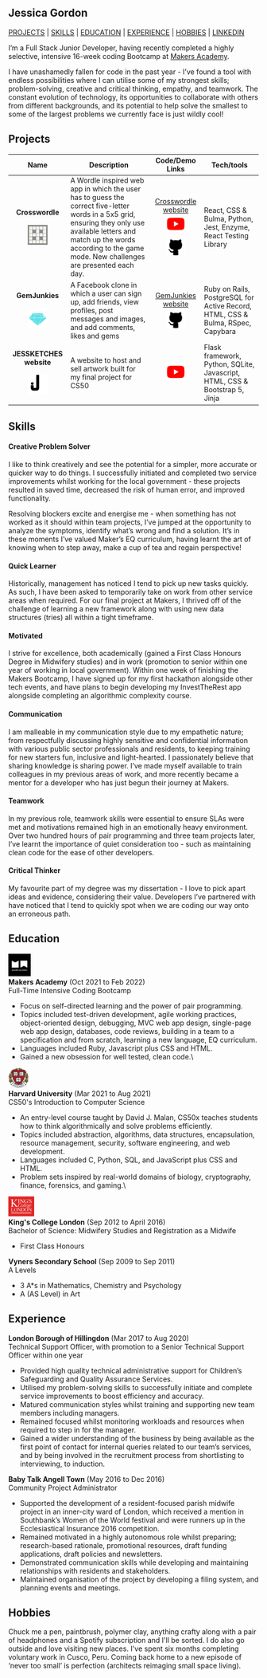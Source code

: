## Jessica Gordon

[PROJECTS](#projects) | [SKILLS](#skills) | [EDUCATION](#education) | [EXPERIENCE](#experience) | [HOBBIES](#hobbies) | [LINKEDIN](https://uk.linkedin.com/in/jessica-gordon-5b8875200)

I’m a Full Stack Junior Developer, having recently completed a highly selective, intensive 16-week coding Bootcamp at [Makers Academy](http://www.makersacademy.com/).

I have unashamedly fallen for code in the past year - I’ve found a tool with endless possibilities where I can utilise some of my strongest skills; problem-solving, creative and critical thinking, empathy, and teamwork. The constant evolution of technology, its opportunities to collaborate with others from different backgrounds, and its potential to help solve the smallest to some of the largest problems we currently face is just wildly cool!

## Projects

| Name | Description | Code/Demo Links | Tech/tools |
| ---- |------------ | --------------- | ---------- |
| <p align="center">**Crosswordle** <br><br><img src="./crosswordle.png" height="40"></p> | A Wordle inspired web app in which the user has to guess the correct five-letter words in a 5x5 grid, ensuring they only use available letters and match up the words according to the game mode. New challenges are presented each day. | <p align="center">[Crosswordle website](https://crosswordle-production.herokuapp.com/normal) <br> [<img src="./youtube-icon.png" height="40">](https://youtu.be/LFG_3K62Uhc?t=2520) <br> [<img src="./github-icon.png" height="40">](https://github.com/jessgordon/crosswordle)</p> | React, CSS & Bulma, Python, Jest, Enzyme, React Testing Library |
| <p align="center">**GemJunkies** <br><br> <img src="./GemJunkies.png" height="40"></p> | A Facebook clone in which a user can sign up, add friends, view profiles, post messages and images, and add comments, likes and gems | <p align="center">[GemJunkies website](http://gem-junkies.herokuapp.com) <br> [<img src="./github-icon.png" height="40">](https://github.com/Riky5/acebook-ruby-junkies)</p> | Ruby on Rails, PostgreSQL for Active Record, HTML, CSS & Bulma, RSpec, Capybara |
| <p align="center">**JESSKETCHES website** <br><br> <img src="./jsklogo.png" height="40"></p>| A website to host and sell artwork built for my final project for CS50| <p align="center">[<img src="./youtube-icon.png" height="40">](https://www.youtube.com/watch?v=a6cnRCpabnE)</p> | Flask framework, Python, SQLite, Javascript, HTML, CSS & Bootstrap 5, Jinja     |

## Skills

#### Creative Problem Solver

I like to think creatively and see the potential for a simpler, more accurate or quicker way to do things. I successfully initiated and completed two service improvements whilst working for the local government - these projects resulted in saved time, decreased the risk of human error, and improved functionality. 

Resolving blockers excite and energise me - when something has not worked as it should within team projects, I’ve jumped at the opportunity to analyze the symptoms, identify what’s wrong and find a solution. It’s in these moments I’ve valued Maker’s EQ curriculum, having learnt the art of knowing when to step away, make a cup of tea and regain perspective!

#### Quick Learner

Historically, management has noticed I tend to pick up new tasks quickly. As such, I have been asked to temporarily take on work from other service areas when required. For our final project at Makers, I thrived off of the challenge of learning a new framework along with using new data structures (tries) all within a tight timeframe.

#### Motivated

I strive for excellence, both academically (gained a First Class Honours Degree in Midwifery studies) and in work (promotion to senior within one year of working in local government). Within one week of finishing the Makers Bootcamp, I have signed up for my first hackathon alongside other tech events, and have plans to begin developing my InvestTheRest app alongside completing an algorithmic complexity course. 

#### Communication

I am malleable in my communication style due to my empathetic nature; from respectfully discussing highly sensitive and confidential information with various public sector professionals and residents, to keeping training for new starters fun, inclusive and light-hearted. I passionately believe that sharing knowledge is sharing power. I’ve made myself available to train colleagues in my previous areas of work, and more recently became a mentor for a developer who has just begun their journey at Makers.

#### Teamwork

In my previous role, teamwork skills were essential to ensure SLAs were met and motivations remained high in an emotionally heavy environment. Over two hundred hours of pair programming and three team projects later, I’ve learnt the importance of quiet consideration too - such as maintaining clean code for the ease of other developers.

#### Critical Thinker

My favourite part of my degree was my dissertation - I love to pick apart ideas and evidence, considering their value. Developers I’ve partnered with have noticed that I tend to quickly spot when we are coding our way onto an erroneous path.

## Education

<img src="./makers.png" height="45">\
**Makers Academy** (Oct 2021 to Feb 2022)\
Full-Time Intensive Coding Bootcamp

- Focus on self-directed learning and the power of pair programming.
- Topics included test-driven development, agile working practices, object-oriented design, debugging, MVC web app design, single-page web app design, databases, code reviews, building in a team to a specification and from scratch, learning a new language, EQ curriculum.
- Languages included Ruby, Javascript plus CSS and HTML.
- Gained a new obsession for well tested, clean code.\

<img src="./harvard.png" height="40">\
**Harvard University** (Mar 2021 to Aug 2021)\
CS50's Introduction to Computer Science

- An entry-level course taught by David J. Malan, CS50x teaches students how to think algorithmically and solve problems efficiently.
- Topics included abstraction, algorithms, data structures, encapsulation, resource management, security, software engineering, and web development.
- Languages included C, Python, SQL, and JavaScript plus CSS and HTML.
- Problem sets inspired by real-world domains of biology, cryptography, finance, forensics, and gaming.\

<img src="./kcl.png" height="40">\
**King's College London** (Sep 2012 to April 2016)\
Bachelor of Science: Midwifery Studies and Registration as a Midwife

- First Class Honours

**Vyners Secondary School** (Sep 2009 to Sep 2011)\
A Levels

- 3 A\*s in Mathematics, Chemistry and Psychology
- A (AS Level) in Art

## Experience

**London Borough of Hillingdon** (Mar 2017 to Aug 2020)  
Technical Support Officer, with promotion to a Senior Technical Support Officer within one year

- Provided high quality technical administrative support for Children’s Safeguarding and Quality Assurance Services.
- Utilised my problem-solving skills to successfully initiate and complete service improvements to boost efficiency and accuracy.
- Matured communication styles whilst training and supporting new team members including managers.
- Remained focused whilst monitoring workloads and resources when required to step in for the manager.
- Gained a wider understanding of the business by being available as the first point of contact for internal queries related to our team’s services, and by being involved in the recruitment process from shortlisting to interviewing, to induction.

**Baby Talk Angell Town** (May 2016 to Dec 2016)  
Community Project Administrator

- Supported the development of a resident-focused parish midwife project in an inner-city ward of London, which received a mention in Southbank’s Women of the World festival and were runners up in the Ecclesiastical Insurance 2016 competition.
- Remained motivated in a highly autonomous role whilst preparing; research-based rationale, promotional resources, draft funding applications, draft policies and newsletters.
- Demonstrated communication skills while developing and maintaining relationships with residents and stakeholders.
- Maintained organisation of the project by developing a filing system, and planning events and meetings.

## Hobbies

Chuck me a pen, paintbrush, polymer clay, anything crafty along with a pair of headphones and a Spotify subscription and I'll be sorted. I do also go outside and love visiting new places. I've spent six months completing voluntary work in Cusco, Peru. Coming back home to a new episode of ‘never too small’ is perfection (architects reimaging small space living).